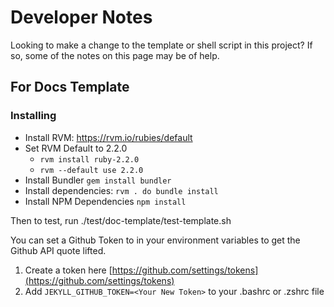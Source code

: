 # Developer Notes

Looking to make a change to the template or shell script in this project? If so,
some of the notes on this page may be of help.

## For Docs Template

### Installing

- Install RVM: https://rvm.io/rubies/default
- Set RVM Default to 2.2.0
    - `rvm install ruby-2.2.0`
    - `rvm --default use 2.2.0`
- Install Bundler `gem install bundler`
- Install dependencies: `rvm . do bundle install`
- Install NPM Dependencies `npm install`

Then to test, run ./test/doc-template/test-template.sh

You can set a Github Token to in your environment variables to get the Github
API quote lifted.
1. Create a token here [https://github.com/settings/tokens](https://github.com/settings/tokens)
1. Add `JEKYLL_GITHUB_TOKEN=<Your New Token>` to your .bashrc or .zshrc file
